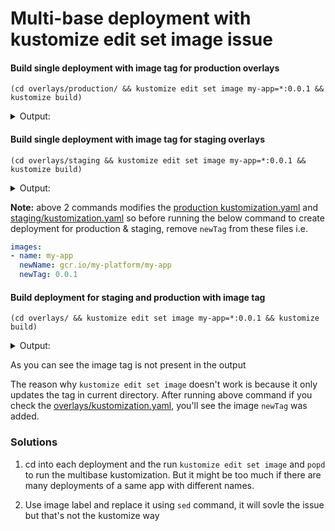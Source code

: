 # Multi-base deployment with kustomize edit set image issue

#### Build single deployment with image tag for production overlays 

`(cd overlays/production/ && kustomize edit set image my-app=*:0.0.1 && kustomize build)`
<details><summary>Output:</summary>

```yaml
apiVersion: apps/v1
kind: Deployment
metadata:
  name: my-app
  namespace: my-app-production
spec:
  replicas: 4
  selector:
    matchLabels:
      app: my-app
  template:
    spec:
      containers:
      - image: gcr.io/my-platform/my-app:0.0.1
        name: my-app

```
</details>

#### Build single deployment with image tag for staging overlays

`(cd overlays/staging && kustomize edit set image my-app=*:0.0.1 && kustomize build)`

<details><summary>Output: </summary>

```yaml
apiVersion: apps/v1
kind: Deployment
metadata:
  name: my-app
  namespace: my-app-staging
spec:
  replicas: 1
  selector:
    matchLabels:
      app: my-app
  template:
    spec:
      containers:
      - image: gcr.io/my-platform/my-app:0.0.1
        name: my-app
```

</details>

**Note:** above 2 commands modifies the [production kustomization.yaml](./overlays/production/kustomization.yaml) and [staging/kustomization.yaml](./overlays/staging/kustomization.yaml) so before running the below command 
to create deployment for production & staging, remove `newTag` from these files
i.e.
```yaml
images:
- name: my-app
  newName: gcr.io/my-platform/my-app
  newTag: 0.0.1
```

#### Build deployment for staging and production with image tag

`(cd overlays/ && kustomize edit set image my-app=*:0.0.1 && kustomize build)`

<details><summary>Output:</summary>
<p>

```yaml
apiVersion: apps/v1
kind: Deployment
metadata:
  name: my-app
  namespace: my-app-production
spec:
  replicas: 4
  selector:
    matchLabels:
      app: my-app
  template:
    spec:
      containers:
      - image: gcr.io/my-platform/my-app
        name: my-app
---
apiVersion: apps/v1
kind: Deployment
metadata:
  name: my-app
  namespace: my-app-staging
spec:
  replicas: 1
  selector:
    matchLabels:
      app: my-app
  template:
    spec:
      containers:
      - image: gcr.io/my-platform/my-app
        name: my-app
```

</p>
</details>

As you can see the image tag is not present in the output

The reason why `kustomize edit set image` doesn't work is because it only updates the tag in current directory.
After running above command if you check the [overlays/kustomization.yaml](./overlays/kustomization.yaml), you'll see the image `newTag` was added.

### Solutions
1. cd into each deployment and the run `kustomize edit set image` and `popd` to run the multibase kustomization.
But it might be too much if there are many deployments of a same app with different names.

2. Use image label and replace it using `sed` command, it will sovle the issue but that's not the kustomize way    

